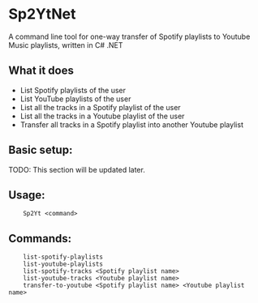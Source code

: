 # Sp2YtNet
A command line tool for one-way transfer of Spotify playlists to Youtube Music playlists, written in C# .NET

## What it does
- List Spotify playlists of the user
- List YouTube playlists of the user
- List all the tracks in a Spotify playlist of the user
- List all the tracks in a Youtube playlist of the user
- Transfer all tracks in a Spotify playlist into another Youtube playlist

## Basic setup: 
TODO: This section will be updated later.

## Usage:
        Sp2Yt <command>

## Commands:
        list-spotify-playlists
        list-youtube-playlists
        list-spotify-tracks <Spotify playlist name>
        list-youtube-tracks <Youtube playlist name>
        transfer-to-youtube <Spotify playlist name> <Youtube playlist name>
